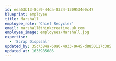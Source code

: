```yaml
---
id: eea53b13-8ce9-44da-8334-1309534e0c47
blueprint: employee
title: Marshall
employee_role: 'Chief Recycler'
email: marshall@thinkcreative.uk.com
employee_image: employees/Marshall.jpg
expertise:
  - 'Scrap Disposal'
updated_by: 35c7384a-60a0-4933-9645-d8850117c385
updated_at: 1636985686
---
```

